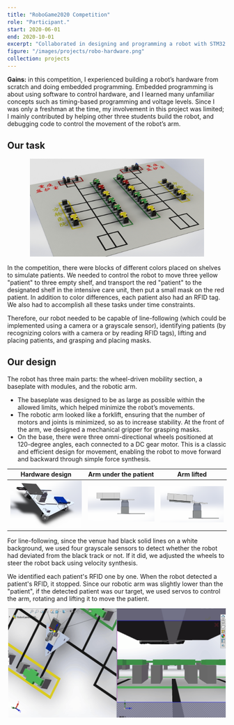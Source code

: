 ```yaml
---
title: "RoboGame2020 Competition"
role: "Participant."
start: 2020-06-01
end: 2020-10-01
excerpt: "Collaborated in designing and programming a robot with STM32 embedded systems for moving simulated patients to designated beds; programmed and controlled the robotic arm for task execution. Achieved <b>Fourth Place</b> in the second round of the competition."
figure: "/images/projects/robo-hardware.png"
collection: projects
---
```


**Gains:** in this competition, I experienced building a robot’s hardware from scratch and doing embedded programming. Embedded programming is about using software to control hardware, and I learned many unfamiliar concepts such as timing-based programming and voltage levels. Since I was only a freshman at the time, my involvement in this project was limited; I mainly contributed by helping other three students build the robot, and debugging code to control the movement of the robot’s arm.

Our task
------

<p align="center">
  <img src="/images/projects/robo-background.JPG" width="400"/>
</p>

In the competition, there were blocks of different colors placed on shelves to simulate patients. We needed to control the robot to move three yellow "patient" to three empty shelf, and transport the red "patient" to the designated shelf in the intensive care unit, then put a small mask on the red patient. In addition to color differences, each patient also had an RFID tag. We also had to accomplish all these tasks under time constraints.

Therefore, our robot needed to be capable of line-following (which could be implemented using a camera or a grayscale sensor), identifying patients (by recognizing colors with a camera or by reading RFID tags), lifting and placing patients, and grasping and placing masks.

Our design
------

The robot has three main parts: the wheel-driven mobility section, a baseplate with modules, and the robotic arm. 
* The baseplate was designed to be as large as possible within the allowed limits, which helped minimize the robot’s movements.  
* The robotic arm looked like a forklift, ensuring that the number of motors and joints is minimized, so as to increase stability. At the front of the arm, we designed a mechanical gripper for grasping masks.  
* On the base, there were three omni-directional wheels positioned at 120-degree angles, each connected to a DC gear motor. This is a classic and efficient design for movement, enabling the robot to move forward and backward through simple force synthesis.

Hardware design         |  Arm under the patient | Arm lifted
:-------------------------:|:-------------------------:|:-------------------------:
<img src='/images/projects/robo-hardware.png' width='300' />  |  <img src='/images/projects/robo-arm1.png' width='300' /> | <img src='/images/projects/robo-arm2.png' width='300' />


For line-following, since the venue had black solid lines on a white background, we used four grayscale sensors to detect whether the robot had deviated from the black track or not. 
If it did, we adjusted the wheels to steer the robot back using velocity synthesis. 

We identified each patient's RFID one by one. When the robot detected a patient's RFID, it stopped. Since our robotic arm was slightly lower than the "patient", if the detected patient was our target, we used servos to control the arm, rotating and lifting it to move the patient.

<p align="center">
  <img src="/images/projects/robo-navigate.png" width="500"/>
</p>
